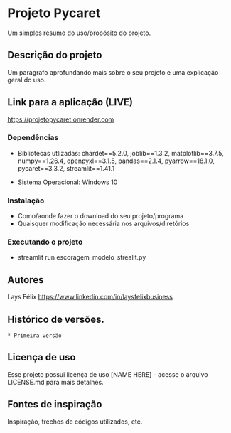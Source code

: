 # Projeto Pycaret

Um simples resumo do uso/propósito do projeto.

## Descrição do projeto

Um parágrafo aprofundando mais sobre o seu projeto e uma explicação geral do uso.

## Link para a aplicação (LIVE)

https://projetopycaret.onrender.com

<!-- ### Utilização -->

### Dependências

* Bibliotecas utlizadas:
chardet==5.2.0,
joblib==1.3.2,
matplotlib==3.7.5,
numpy==1.26.4,
openpyxl==3.1.5,
pandas==2.1.4,
pyarrow==18.1.0,
pycaret==3.3.2,
streamlit==1.41.1

* Sistema Operacional: Windows 10

### Instalação

* Como/aonde fazer o download do seu projeto/programa
* Quaisquer modificação necessária nos arquivos/diretórios

### Executando o projeto

* streamlit run escoragem_modelo_strealit.py

<!-- ## Ajuda

Qualquer ponto importante de problemas ou erros comuns
```
comando para rodar se o programa tiver uma informação de ajuda
```
--> 

## Autores

Lays Félix 
https://www.linkedin.com/in/laysfelixbusiness

## Histórico de versões.

    * Primeira versão

## Licença de uso

Esse projeto possui licença de uso [NAME HERE] - acesse o arquivo LICENSE.md para mais detalhes.

## Fontes de inspiração

Inspiração, trechos de códigos utilizados, etc.
